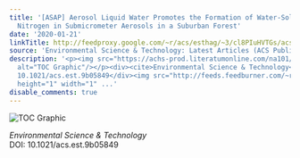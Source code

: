 ```yaml
---
title: '[ASAP] Aerosol Liquid Water Promotes the Formation of Water-Soluble Organic
  Nitrogen in Submicrometer Aerosols in a Suburban Forest'
date: '2020-01-21'
linkTitle: http://feedproxy.google.com/~r/acs/esthag/~3/cl8PIuHVTGs/acs.est.9b05849
source: 'Environmental Science & Technology: Latest Articles (ACS Publications)'
description: '<p><img src="https://achs-prod.literatumonline.com/na101/home/literatum/publisher/achs/journals/content/esthag/0/esthag.ahead-of-print/acs.est.9b05849/20200121/images/medium/es9b05849_0003.gif"
  alt="TOC Graphic"/></p><div><cite>Environmental Science & Technology</cite></div><div>DOI:
  10.1021/acs.est.9b05849</div><img src="http://feeds.feedburner.com/~r/acs/esthag/~4/cl8PIuHVTGs"
  height="1" width="1" ...'
disable_comments: true
---
```

<p><img src="https://achs-prod.literatumonline.com/na101/home/literatum/publisher/achs/journals/content/esthag/0/esthag.ahead-of-print/acs.est.9b05849/20200121/images/medium/es9b05849_0003.gif" alt="TOC Graphic"/></p><div><cite>Environmental Science & Technology</cite></div><div>DOI: 10.1021/acs.est.9b05849</div><img src="http://feeds.feedburner.com/~r/acs/esthag/~4/cl8PIuHVTGs" height="1" width="1" ...
